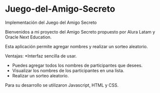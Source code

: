 # Juego-del-Amigo-Secreto
Implementación del Juego del Amigo Secreto

Bienvenidos a mi proyecto del Amigo Secreto propuesto por Alura Latam y Oracle Next Education.

Esta aplicación permite agregar nombres y realizar un sorteo aleatorio.

Ventajas:
*Interfaz sencilla de usar.
* Puedes agregar todos los nombres de participantes que desees.
* Visualizar los nombres de los participantes en una lista.
* Realizar un sorteo aleatorio.

Para su desarrollo se utilizaron Javascript, HTML y CSS.
